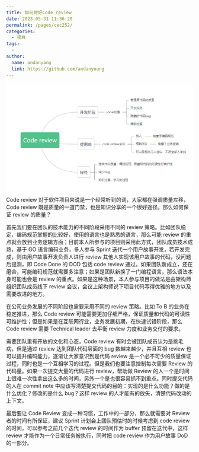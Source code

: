 ```yaml
---
title: 如何做好Code review
date: 2023-05-31 11:36:20
permalink: /pages/cec252/
categories:
  - 项目
tags:
  -
author:
  name: andanyang
  link: https://github.com/andanyoung
---
```


![Code review](../.vuepress/public/java/image-20230531114722083.png)

Code review 对于软件项目来说是一个经常听到的词，大家都在强调质量左移，Code review 既是质量的一道门禁，也是知识分享的一个很好途径。那么如何保证 review 的质量？

首先我们要在团队的技术能力的不同阶段采用不同的 review 策略。比如团队稳定，编码规范掌握的比较好，使用的语言也是熟悉的语言，那么可能 review 的重点就会放到业务逻辑方面；目前本人所参与的项目则采用此方式，团队成员技术成熟，基于 GO 语言编码业务，多人参与 Sprint 迭代一个用户故事开发，若开发完成，则由用户故事开发负责人进行 review 其他人实现该用户故事的代码，没问题后提测，即 Code Done 的 DOD 包括 code review 通过。如果团队新成立，还在磨合，可能编码规范就需要多注意；如果是团队新换了一门编程语言，那么语法本身可能也会是 review 的重点。如果是这种场景，本人参与项目的做法是由架构师组织团队成员线下 review 会议，会议上架构师说下项目代码写得优雅的地方以及需要改进的地方。

在公司业务发展的不同阶段也需要采用不同的 review 策略。比如 To B 的业务在稳定推进，那么 Code review 可能需要更加仔细严格，保证质量和代码的可读性可维护性；但是如果是在互联网行业，业务发展初期，在快速试错阶段，那么 Code review 需要 Technical leader 去平衡 review 力度和业务交付的要求。

需要团队里有开放的文化和心态，Code review 有时会被团队成员认为是挑毛病，但是通过 review 达到团队代码层面的 bug 数越来越少，并且互相 review 也可以提升编码能力，逐渐让大家意识到是代码 review 是一个必不可少的质量保证过程，同时也是一个互相学习的过程。但是我们也要注意控制每次需要 Review 的代码量。如果一次提交大量的代码进行 review，帮助做 Review 的人一个是时间上很难一次性拿出这么多的时间，另外一个是也很容易抓不到重点。同时提交代码的人在 commit note 中应该写清楚提交代码的目的：实现的是什么功能？做的是什么优化？修改的是什么 bug？这样 review 的人才能有的放矢，清楚代码改动的上下文。

最后要让 Code Review 变成一种习惯，工作中的一部分，那么就需要对 Review 者的时间有所保证，建议 Sprint 计划会上团队预估时的时候考虑到 code review 的时间，可以参考之前几个迭代 review 的时间作为 buffer 预留在迭代中，这样 review 才能作为一个日常任务被执行，同时把 code review 作为用户故事 DoD 的一部分。
